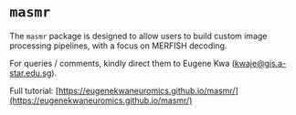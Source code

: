 # `masmr`

The `masmr` package is designed to allow users to build custom image processing pipelines, with a focus on MERFISH decoding.

For queries / comments, kindly direct them to Eugene Kwa (<kwaje@gis.a-star.edu.sg>). 

Full tutorial: [https://eugenekwaneuromics.github.io/masmr/](https://eugenekwaneuromics.github.io/masmr/)
